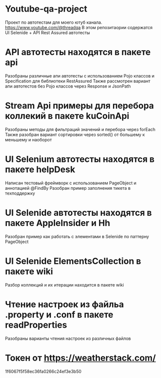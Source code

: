 # Youtube-qa-project
Проект по автотестам для моего ютуб канала. https://www.youtube.com/@threadqa
В этом репозитаории содержатся UI Selenide + API Rest Assured автотесты

# API автотесты находятся в пакете api
Разобраны различные апи автотесты с использованием Pojo классов и Specification для библиотеки RestAssured
Также рассмотрен вариант апи автотестов без Pojo классов через Response и JsonPath

# Stream Api примеры для перебора коллекий в пакете kuCoinApi
Разобраны методы для фильтраций значений и перебора через forEach
Также разобран вариант сортировки через sorted() от большему к меньшему и наоборот

# UI Selenium автотесты находятся в пакете helpDesk
Написан тестовый фреймворк с использованием PageObject и аннотацией @FindBy
Разобран пример заполнения тикета в техподдержку

# UI Selenide автотесты находятся в пакете AppleInsider и Hh
Разобран пример как работать с элементами в Selenide по паттерну PageObject

# UI Selenide ElementsCollection в пакете wiki
Разбор коллекций и их итерации находится в пакете wiki

# Чтение настроек из файльа .property и .conf в пакете readProperties
Разобраны варианты чтения настроек из различных файлов

# Токен от https://weatherstack.com/
1f6067f5f58ec36fa0266c24ef3e3b50